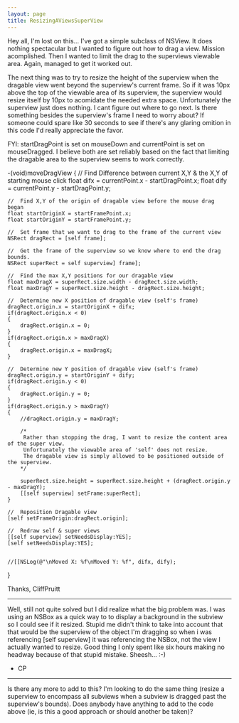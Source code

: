 ```yaml
---
layout: page
title: ResizingAViewsSuperView
---
```




Hey all, I'm lost on this...  I've got a simple subclass of NSView.  It does nothing spectacular but I wanted to figure out how to drag a view.  Mission acomplished.  Then I wanted to limit the drag to the superviews viewable area.  Again, managed to get it worked out.

The next thing was to try to resize the height of the superview when the dragable view went beyond the superview's current frame.  So if it was 10px above the top of the viewable area of its superview, the superview would resize itself by 10px to acomidate the needed extra space.  Unfortunately the superview just does nothing.  I cant figure out where to go next.  Is there something besides the superview's frame I need to worry about?  If someone could spare like 30 seconds to see if there's any glaring omition in this code I'd really appreciate the favor.

FYI: startDragPoint is set on mouseDown and currentPoint is set on mouseDragged.  I believe both are set reliably based on the fact that limiting the dragable area to the superview seems to work correctly.

    
-(void)moveDragView
{
	//	Find Difference between current X,Y & the X,Y of starting mouse click
	float difx = currentPoint.x - startDragPoint.x;
	float dify = currentPoint.y - startDragPoint.y;
	
	//	Find X,Y of the origin of dragable view before the mouse drag began
	float startOriginX = startFramePoint.x;
	float startOriginY = startFramePoint.y;
	
	//	Set frame that we want to drag to the frame of the current view
	NSRect dragRect = [self frame];
	
	//	Get the frame of the superview so we know where to end the drag bounds.
	NSRect superRect = self superview] frame];
	
	//	Find the max X,Y positions for our dragable view
	float maxDragX = superRect.size.width - dragRect.size.width;
	float maxDragY = superRect.size.height - dragRect.size.height;
	
	//	Determine new X position of dragable view (self's frame)
	dragRect.origin.x = startOriginX + difx;
	if(dragRect.origin.x < 0)
	{
		dragRect.origin.x = 0;
	}
	if(dragRect.origin.x > maxDragX)
	{
		dragRect.origin.x = maxDragX;
	}
	
	//	Determine new Y position of dragable view (self's frame)
	dragRect.origin.y = startOriginY + dify;
	if(dragRect.origin.y < 0)
	{
		dragRect.origin.y = 0;
	}
	if(dragRect.origin.y > maxDragY)
	{
		//dragRect.origin.y = maxDragY;
		
		/*
		 Rather than stopping the drag, I want to resize the content area of the super view.
		 Unfortunately the viewable area of 'self' does not resize.
		 The dragable view is simply allowed to be positioned outside of the superview.
		*/
		
		superRect.size.height = superRect.size.height + (dragRect.origin.y - maxDragY);
		[[self superview] setFrame:superRect];
	}
	
	//	Reposition Dragable view
	[self setFrameOrigin:dragRect.origin];
	
	//	Redraw self & super views
	[[self superview] setNeedsDisplay:YES];
	[self setNeedsDisplay:YES];

	
	//[[NSLog(@"\nMoved X: %f\nMoved Y: %f", difx, dify);
}


Thanks, CliffPruitt

----

Well, still not quite solved but I did realize what the big problem was.  I was using an NSBox as a quick way to to display a background in the subview so I could see if it resized.  Stupid me didn't think to take into account that that would be the superview of the object I'm dragging so when i was referencing [self superview] it was referencing the NSBox, not the view I actually wanted to resize.  Good thing I only spent like six hours making no headway because of that stupid mistake.  Sheesh... :-)

- CP

----

Is there any more to add to this? I'm looking to do the same thing (resize a superview to encompass all subviews when a subview is dragged past the superview's bounds). Does anybody have anything to add to the code above (ie, is this a good approach or should another be taken)?

